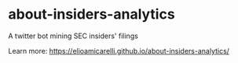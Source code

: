 # about-insiders-analytics
A twitter bot mining SEC insiders' filings

Learn more: https://elioamicarelli.github.io/about-insiders-analytics/
